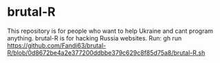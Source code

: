 # brutal-R
This repository is for people who want to
help Ukraine and cant program anything.
brutal-R is for hacking Russia websites.
Run: gh run https://github.com/Fandi63/brutal-R/blob/0d8672be4a2e377200ddbbe379c629c8f85d75a8/brutal-R.sh 



